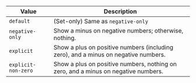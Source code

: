 | Value               | Description                                                                        |
|---------------------|------------------------------------------------------------------------------------|
| `default`           | (Set-only) Same as `negative-only`                                                 |
| `negative-only`     | Show a minus on negative numbers; otherwise, nothing.                              |
| `explicit`          | Show a plus on positive numbers (including zero), and a minus on negative numbers. |
| `explicit-non-zero` | Show a plus on positive numbers, nothing on zero, and a minus on negative numbers. |